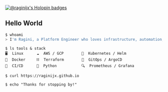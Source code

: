 [![@raginijx's Holopin badges](https://holopin.me/raginijx)](https://holopin.io/@raginijx)
## Hello World

```bash
$ whoami
> I'm Ragini, a Platform Engineer who loves infrastructure, automation, and building platforms that empower developers and data scientists.
```
```
$ ls tools & stack
🖥️  Linux      ☁️  AWS / GCP        🧪  Kubernetes / Helm
🐳  Docker     ⛓️  Terraform        🧪  GitOps / ArgoCD
🚀  CI/CD      🐍  Python           🔍  Prometheus / Grafana
```
```
$ curl https://raginijx.github.io
```
```
$ echo "Thanks for stopping by!"
```
